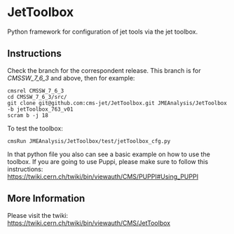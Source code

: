 # JetToolbox
Python framework for configuration of jet tools via the jet toolbox. 

## Instructions

Check the branch for the correspondent release. This branch is for *CMSSW_7_6_3* and above, then for example:
```
cmsrel CMSSW_7_6_3
cd CMSSW_7_6_3/src/
git clone git@github.com:cms-jet/JetToolbox.git JMEAnalysis/JetToolbox -b jetToolbox_763_v01
scram b -j 18
```
To test the toolbox:
```
cmsRun JMEAnalysis/JetToolbox/test/jetToolbox_cfg.py
```
In that python file you also can see a basic example on how to use the toolbox.
If you are going to use Puppi, please make sure to follow this instructions: https://twiki.cern.ch/twiki/bin/viewauth/CMS/PUPPI#Using_PUPPI

## More Information

Please visit the twiki: https://twiki.cern.ch/twiki/bin/viewauth/CMS/JetToolbox
